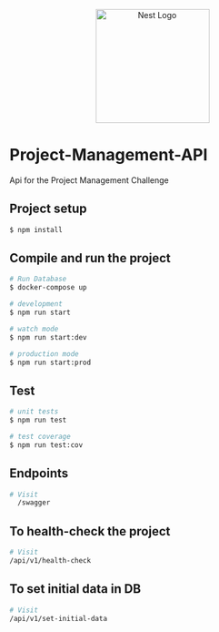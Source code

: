 <p align="center">
  <a href="http://nestjs.com/" target="blank"><img src="https://nestjs.com/img/logo-small.svg" width="200" alt="Nest Logo" /></a>
</p>

[circleci-image]: https://img.shields.io/circleci/build/github/nestjs/nest/master?token=abc123def456
[circleci-url]: https://circleci.com/gh/nestjs/nest


# Project-Management-API
Api for the Project Management Challenge

## Project setup
```bash
$ npm install
```

## Compile and run the project

```bash
# Run Database
$ docker-compose up
```

```bash
# development
$ npm run start

# watch mode
$ npm run start:dev

# production mode
$ npm run start:prod
```
## Test

```bash
# unit tests
$ npm run test

# test coverage
$ npm run test:cov
```
## Endpoints

```bash
# Visit
  /swagger
```

## To health-check the project
```bash
# Visit
/api/v1/health-check
```

## To set initial data in DB
```bash
# Visit
/api/v1/set-initial-data
```
